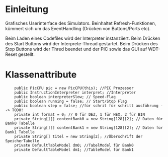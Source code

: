 # Einleitung #

Grafisches Userinterface des Simulators. Beinhaltet Refresh-Funktionen,
kümmert sich um das EventHandling (Drücken von Buttons/Ports etc).

Beim Laden eines Codefiles wird der Interpreter instanziiert.
Beim Drücken des Start Buttons wird der Interprete-Thread gestartet.
Beim Drücken des Stop Buttons wird der Thred beendet und der PIC sowie das
GUI auf WDT-Reset gestellt.

# Klassenattribute #
```
    public PicCPU pic = new PicCPU(this); //PIC Prozessor
    public InstructionInterpreter interpret; //Interpreter
    public boolean interpreterSlow; // Speed-Flag
    public boolean running = false; // Start/Stop Flag
    public boolean step = false; //für schrit für schritt ausführung --> TODO!
    private int format = 0; // 0 für DEZ, 1 für HEX, 2 für BIN
    private String[][] contentBank0 = new String[128][2]; // Daten für Bank0 Tabelle
    private String[][] contentBank1 = new String[128][2]; // Daten für Bank1 Tabelle
    private String[] titel = new String[2]; //Überschrift der SpeicherTabelle
    private DefaultTableModel dm0; //TabelModel für Bank0
    private DefaultTableModel dm1; //TableModel für Bank1
```